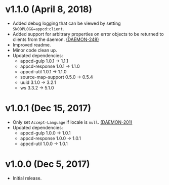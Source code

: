 # v1.1.0 (April 8, 2018)

 * Added debug logging that can be viewed by setting `SNOOPLOGG=appcd:client`.
 * Added support for arbitrary properties on error objects to be returned to clients from the
   daemon.
   [(DAEMON-248)](https://jira.appcelerator.org/browse/DAEMON-248)
 * Improved readme.
 * Minor code clean up.
 * Updated dependencies:
   - appcd-gulp 1.0.1 -> 1.1.1
   - appcd-response 1.0.1 -> 1.1.0
   - appcd-util 1.0.1 -> 1.1.0
   - source-map-support 0.5.0 -> 0.5.4
   - uuid 3.1.0 -> 3.2.1
   - ws 3.3.2 -> 5.1.0

# v1.0.1 (Dec 15, 2017)

 * Only set `Accept-Language` if locale is `null`.
   [(DAEMON-201)](https://jira.appcelerator.org/browse/DAEMON-201)
 * Updated dependencies:
   - appcd-gulp 1.0.0 -> 1.0.1
   - appcd-response 1.0.0 -> 1.0.1
   - appcd-util 1.0.0 -> 1.0.1

# v1.0.0 (Dec 5, 2017)

 - Initial release.
